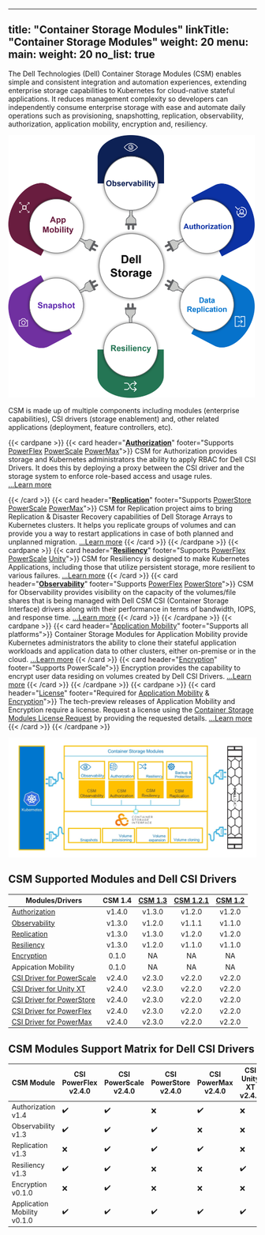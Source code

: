 
---
title: "Container Storage Modules"
linkTitle: "Container Storage Modules"
weight: 20
menu:
  main:
    weight: 20
no_list: true
---

The Dell Technologies (Dell) Container Storage Modules (CSM) enables simple and consistent integration and automation experiences, extending enterprise storage capabilities to Kubernetes for cloud-native stateful applications. It reduces management complexity so developers can independently consume enterprise storage with ease and automate daily operations such as provisioning, snapshotting, replication, observability, authorization, application mobility, encryption and, resiliency.

<img src="csm_hexagon.png" alt="CSM Hex Diagram" width="500"/>

CSM is made up of multiple components including modules (enterprise capabilities), CSI drivers (storage enablement) and, other related applications (deployment, feature controllers, etc).

{{< cardpane >}}
  {{< card header="[**Authorization**](authorization/)"
          footer="Supports [PowerFlex](csidriver/features/powerflex/) [PowerScale](csidriver/features/powerscale/) [PowerMax](csidriver/features/powermax/)">}}
  CSM for Authorization provides storage and Kubernetes administrators the ability to apply RBAC for Dell CSI Drivers. It does this by deploying a proxy between the CSI driver and the storage system to enforce role-based access and usage rules.<br>
[...Learn more](authorization/)

  {{< /card >}}
  {{< card header="[**Replication**](replication/)"
          footer="Supports [PowerStore](csidriver/features/powerstore/) [PowerScale](csidriver/features/powerscale/) [PowerMax](csidriver/features/powermax/)">}}
  CSM for Replication project aims to bring Replication & Disaster Recovery capabilities of Dell Storage Arrays to Kubernetes clusters. It helps you replicate groups of volumes and can provide you a way to restart applications in case of both planned and unplanned migration.
[...Learn more](replication/)
{{< /card >}}
{{< /cardpane >}}
{{< cardpane >}}
{{< card header="[**Resiliency**](resiliency/)"
          footer="Supports [PowerFlex](csidriver/features/powerflex/) [PowerScale](csidriver/features/powerscale/) [Unity](csidriver/features/unity/)">}}
  CSM for Resiliency is designed to make Kubernetes Applications, including those that utilize persistent storage, more resilient to various failures.
[...Learn more](resiliency/)
  {{< /card >}}
{{< card header="[**Observability**](observability/)"
          footer="Supports [PowerFlex](csidriver/features/powerflex/) [PowerStore](csidriver/features/powerstore/)">}}
 CSM for Observability provides visibility on the capacity of the volumes/file shares that is being managed with Dell CSM CSI (Container Storage Interface) drivers along with their performance in terms of bandwidth, IOPS, and response time.
[...Learn more](observability/)
  {{< /card >}}
{{< /cardpane >}}
{{< cardpane >}}
{{< card header="[Application Mobility](applicationmobility/)"
          footer="Supports all platforms">}}
  Container Storage Modules for Application Mobility provide Kubernetes administrators the ability to clone their stateful application workloads and application data to other clusters, either on-premise or in the cloud.
  [...Learn more](applicationmobility/)
  {{< /card >}}
   {{< card header="[Encryption](secure/encryption)"
          footer="Supports PowerScale">}}
  Encryption provides the capability to encrypt user data residing on volumes created by Dell CSI Drivers.
   [...Learn more](secure/encryption/)
  {{< /card >}}
{{< /cardpane >}}
{{< cardpane >}}
   {{< card header="[License](license/)"
          footer="Required for [Application Mobility](applicationmobility/) & [Encryption](secure/encryption/)">}}
  The tech-preview releases of Application Mobility and Encryption require a license.
  Request a license using the [Container Storage Modules License Request](https://app.smartsheet.com/b/form/5e46fad643874d56b1f9cf4c9f3071fb) by providing the requested details.
   [...Learn more](license/)
  {{< /card >}}
{{< /cardpane >}}

<img src="csm_diagram.jpg" alt="CSM Diagram" width="800"/>

## CSM Supported Modules and Dell CSI Drivers

| Modules/Drivers | CSM 1.4 | [CSM 1.3](../v1/) | [CSM 1.2.1](../v2/) | [CSM 1.2](../v3/) | 
| - | :-: | :-: | :-: | :-: |
| [Authorization](https://hub.docker.com/r/dellemc/csm-authorization-sidecar) | v1.4.0 | v1.3.0 | v1.2.0 | v1.2.0 |
| [Observability](https://hub.docker.com/r/dellemc/csm-topology) | v1.3.0 | v1.2.0 | v1.1.1 | v1.1.0 |
| [Replication](https://hub.docker.com/r/dellemc/dell-csi-replicator) | v1.3.0 | v1.3.0 | v1.2.0 | v1.2.0 |
| [Resiliency](https://hub.docker.com/r/dellemc/podmon) | v1.3.0 | v1.2.0 | v1.1.0 | v1.1.0 |
| [Encryption](https://hub.docker.com/r/dellemc/csm-encryption) | 0.1.0 | NA | NA | NA | 
| Appication Mobility | 0.1.0 | NA | NA | NA |
| [CSI Driver for PowerScale](https://hub.docker.com/r/dellemc/csi-isilon/tags) | v2.4.0 | v2.3.0 | v2.2.0 | v2.2.0 | 
| [CSI Driver for Unity XT](https://hub.docker.com/r/dellemc/csi-unity/tags) | v2.4.0 | v2.3.0 | v2.2.0 | v2.2.0 |
| [CSI Driver for PowerStore](https://hub.docker.com/r/dellemc/csi-powerstore/tags) | v2.4.0 | v2.3.0 | v2.2.0| v2.2.0 |
| [CSI Driver for PowerFlex](https://hub.docker.com/r/dellemc/csi-vxflexos/tags) | v2.4.0 | v2.3.0 | v2.2.0 | v2.2.0 |
| [CSI Driver for PowerMax](https://hub.docker.com/r/dellemc/csi-powermax/tags) | v2.4.0 | v2.3.0 | v2.2.0 | v2.2.0 |

## CSM Modules Support Matrix for Dell CSI Drivers 

| CSM Module        | CSI PowerFlex v2.4.0 | CSI PowerScale v2.4.0 | CSI PowerStore v2.4.0 | CSI PowerMax v2.4.0 | CSI Unity XT v2.4.0    |
| ----------------- | -------------- | --------------- | --------------- | ------------- | --------------- |
| Authorization v1.4| ✔️              | ✔️               | ❌              | ✔️             | ❌            |
| Observability v1.3| ✔️              | ✔️              | ✔️               | ❌            | ❌            |
| Replication   v1.3| ❌             | ✔️              | ✔️               | ✔️             | ❌            |
| Resiliency     v1.3| ✔️              | ✔️              | ❌              | ❌            | ✔️             |
| Encryption    v0.1.0| ❌              | ✔️              | ❌              | ❌            | ❌             |
| Application Mobility     v0.1.0| ✔️              | ✔️              | ✔️              | ✔️            | ✔️             |
